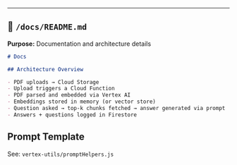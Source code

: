 ---

## 📁 `/docs/README.md`
**Purpose:** Documentation and architecture details

```md
# Docs

## Architecture Overview

- PDF uploads → Cloud Storage
- Upload triggers a Cloud Function
- PDF parsed and embedded via Vertex AI
- Embeddings stored in memory (or vector store)
- Question asked → top-k chunks fetched → answer generated via prompt
- Answers + questions logged in Firestore
```

## Prompt Template

See: `vertex-utils/promptHelpers.js`
```
